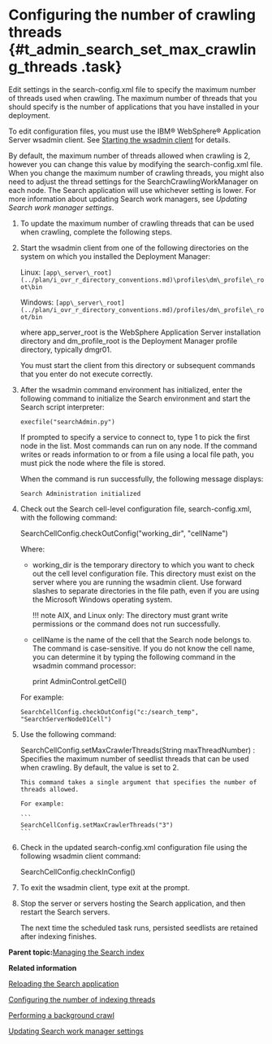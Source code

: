 # Configuring the number of crawling threads {#t_admin_search_set_max_crawling_threads .task}

Edit settings in the search-config.xml file to specify the maximum number of threads used when crawling. The maximum number of threads that you should specify is the number of applications that you have installed in your deployment.

To edit configuration files, you must use the IBM® WebSphere® Application Server wsadmin client. See [Starting the wsadmin client](t_admin_wsadmin_starting.md) for details.

By default, the maximum number of threads allowed when crawling is 2, however you can change this value by modifying the search-config.xml file. When you change the maximum number of crawling threads, you might also need to adjust the thread settings for the SearchCrawlingWorkManager on each node. The Search application will use whichever setting is lower. For more information about updating Search work managers, see *Updating Search work manager settings*.

1.  To update the maximum number of crawling threads that can be used when crawling, complete the following steps.
2.  Start the wsadmin client from one of the following directories on the system on which you installed the Deployment Manager:

    Linux: `[app\_server\_root](../plan/i_ovr_r_directory_conventions.md)\profiles\dm\_profile\_root\bin`

    Windows: `[app\_server\_root](../plan/i_ovr_r_directory_conventions.md)/profiles/dm\_profile\_root/bin`

    where app\_server\_root is the WebSphere Application Server installation directory and dm\_profile\_root is the Deployment Manager profile directory, typically dmgr01.

    You must start the client from this directory or subsequent commands that you enter do not execute correctly.

3.  After the wsadmin command environment has initialized, enter the following command to initialize the Search environment and start the Search script interpreter:

    ```
    execfile("searchAdmin.py")
    ```

    If prompted to specify a service to connect to, type 1 to pick the first node in the list. Most commands can run on any node. If the command writes or reads information to or from a file using a local file path, you must pick the node where the file is stored.

    When the command is run successfully, the following message displays:

    ```
    Search Administration initialized
    ```

4.  Check out the Search cell-level configuration file, search-config.xml, with the following command:

    SearchCellConfig.checkOutConfig\("working\_dir", "cellName"\)

    Where:

    -   working\_dir is the temporary directory to which you want to check out the cell level configuration file. This directory must exist on the server where you are running the wsadmin client. Use forward slashes to separate directories in the file path, even if you are using the Microsoft Windows operating system.

        !!! note
    AIX, and Linux only: The directory must grant write permissions or the command does not run successfully.

    -   cellName is the name of the cell that the Search node belongs to. The command is case-sensitive. If you do not know the cell name, you can determine it by typing the following command in the wsadmin command processor:

        print AdminControl.getCell\(\)

    For example:

    ```
    SearchCellConfig.checkOutConfig("c:/search_temp", "SearchServerNode01Cell")
    ```

5.  Use the following command:

    SearchCellConfig.setMaxCrawlerThreads\(String maxThreadNumber\)
    :   Specifies the maximum number of seedlist threads that can be used when crawling. By default, the value is set to 2.

        This command takes a single argument that specifies the number of threads allowed.

        For example:

        ```
        SearchCellConfig.setMaxCrawlerThreads("3")
        ```

6.  Check in the updated search-config.xml configuration file using the following wsadmin client command:

    SearchCellConfig.checkInConfig\(\)

7.  To exit the wsadmin client, type exit at the prompt.

8.  Stop the server or servers hosting the Search application, and then restart the Search servers.

    The next time the scheduled task runs, persisted seedlists are retained after indexing finishes.


**Parent topic:**[Managing the Search index](../admin/c_admin_search_manage_index.md)

**Related information**  


[Reloading the Search application](../admin/t_admin_search_reload_search.md)

[Configuring the number of indexing threads](../admin/t_admin_search_set_max_indexing_threads.md)

[Performing a background crawl](../admin/t_admin_search_perform_bgd_crawl.md)

[Updating Search work manager settings](../admin/t_admin_search_update_work_managers.md)

